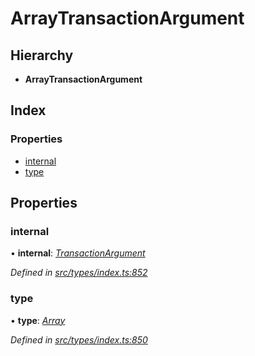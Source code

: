 # ArrayTransactionArgument

## Hierarchy

* **ArrayTransactionArgument**

## Index

### Properties

* [internal](arraytransactionargument.md#internal)
* [type](arraytransactionargument.md#type)

## Properties

### internal

• **internal**: [_TransactionArgument_](../globals.md#transactionargument)

_Defined in_ [_src/types/index.ts:852_](https://github.com/PolymathNetwork/polymesh-sdk/blob/56921667/src/types/index.ts#L852)

### type

• **type**: [_Array_](../enums/transactionargumenttype.md#array)

_Defined in_ [_src/types/index.ts:850_](https://github.com/PolymathNetwork/polymesh-sdk/blob/56921667/src/types/index.ts#L850)


